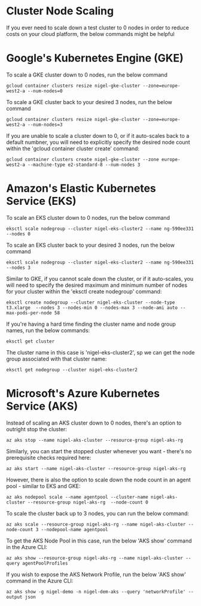 # Cluster Node Scaling
If you ever need to scale down a test cluster to 0 nodes in order to reduce costs on your cloud platform, the below commands might be helpful


# Google's Kubernetes Engine (GKE)
To scale a GKE cluster down to 0 nodes, run the below command
```
gcloud container clusters resize nigel-gke-cluster --zone=europe-west2-a --num-nodes=0
```

To scale a GKE cluster back to your desired 3 nodes, run the below command
```
gcloud container clusters resize nigel-gke-cluster --zone=europe-west2-a --num-nodes=3
```

If you are unable to scale a cluster down to 0, or if it auto-scales back to a default numbner, you will need to explicitly specify the desired node count within the 'gcloud container cluster create' command:

```
gcloud container clusters create nigel-gke-cluster --zone europe-west2-a --machine-type e2-standard-8 --num-nodes 3
```

# Amazon's Elastic Kubernetes Service (EKS)
To scale an EKS cluster down to 0 nodes, run the below command
```
eksctl scale nodegroup --cluster nigel-eks-cluster2 --name ng-590ee331 --nodes 0
```
To scale an EKS cluster back to your desired 3 nodes, run the below command
```
eksctl scale nodegroup --cluster nigel-eks-cluster2 --name ng-590ee331 --nodes 3
```
Similar to GKE, if you cannot scale down the cluster, or if it auto-scales, you will need to specify the desired maximum and minimum number of nodes for your cluster within the 'eksctl create nodegroup' command:
```
eksctl create nodegroup --cluster nigel-eks-cluster --node-type t3.xlarge  --nodes 3 --nodes-min 0 --nodes-max 3 --node-ami auto --max-pods-per-node 58
```

If you're having a hard time finding the cluster name and node group names, run the below commands:

```
eksctl get cluster
```

The cluster name in this case is 'nigel-eks-cluster2', sp we can get the node group associated with that cluster name:

```
eksctl get nodegroup --cluster nigel-eks-cluster2
```

# Microsoft's Azure Kubernetes Service (AKS)
Instead of scaling an AKS cluster down to 0 nodes, there's an option to outright stop the cluster:
```
az aks stop --name nigel-aks-cluster --resource-group nigel-aks-rg
```

Similarly, you can start the stopped cluster whenever you want - there's no prerequisite checks required here:
```
az aks start --name nigel-aks-cluster --resource-group nigel-aks-rg
```

However, there is also the option to scale down the node count in an agent pool - similar to EKS and GKE:
```
az aks nodepool scale --name agentpool --cluster-name nigel-aks-cluster --resource-group nigel-aks-rg  --node-count 0
```

To scale the cluster back up to 3 nodes, you can run the below command:
```
az aks scale --resource-group nigel-aks-rg --name nigel-aks-cluster --node-count 3 --nodepool-name agentpool
```

To get the AKS Node Pool in this case, run the below 'AKS show' command in the Azure CLI:
```
az aks show --resource-group nigel-aks-rg --name nigel-aks-cluster --query agentPoolProfiles
```

If you wish to expose the AKS Network Profile, run the below 'AKS show' command in the Azure CLI:
```
az aks show -g nigel-demo -n nigel-dem-aks --query 'networkProfile' --output json
```
